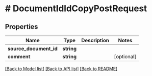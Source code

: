 # # DocumentIdIdCopyPostRequest

## Properties

Name | Type | Description | Notes
------------ | ------------- | ------------- | -------------
**source_document_id** | **string** |  |
**comment** | **string** |  | [optional]

[[Back to Model list]](../../README.md#models) [[Back to API list]](../../README.md#endpoints) [[Back to README]](../../README.md)
